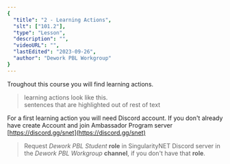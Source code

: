 ```yaml
---
{
  "title": "2 - Learning Actions",
  "slt": ["101.2"],
  "type": "Lesson",
  "description": "",
  "videoURL": "",
  "lastEdited": "2023-09-26",
  "author": "Dework PBL Workgroup"
}
---
```


Troughout this course you will find learning actions.
> learning actions look like this.  
> sentences that are highlighted out of rest of text

For a first learning action you will need Discord account.
If you don't already have create Account and join Ambassador Program server [https://discord.gg/snet](https://discord.gg/snet)


> Request *Dework PBL Student* **role** in SingularityNET Discord server in the *Dework PBL Workgroup* **channel**, if you don't have that **role**.